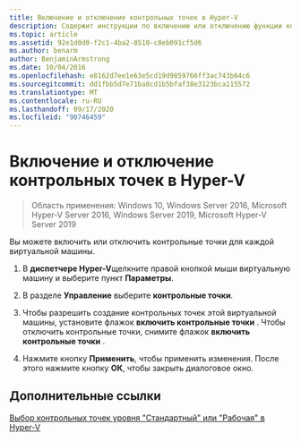 ```yaml
---
title: Включение и отключение контрольных точек в Hyper-V
description: Содержит инструкции по включению или отключению функции контрольных точек.
ms.topic: article
ms.assetid: 92e1d0d0-f2c1-4ba2-8510-c8eb091cf5d6
ms.author: benarm
author: BenjaminArmstrong
ms.date: 10/04/2016
ms.openlocfilehash: e8162d7ee1e63e5cd19d9859766ff3ac743b64c6
ms.sourcegitcommit: dd1fbb5d7e71ba8cd1b5bfaf38e3123bca115572
ms.translationtype: MT
ms.contentlocale: ru-RU
ms.lasthandoff: 09/17/2020
ms.locfileid: "90746459"
---
```

# <a name="enable-or-disable-checkpoints-in-hyper-v"></a>Включение и отключение контрольных точек в Hyper-V

>Область применения: Windows 10, Windows Server 2016, Microsoft Hyper-V Server 2016, Windows Server 2019, Microsoft Hyper-V Server 2019

Вы можете включить или отключить контрольные точки для каждой виртуальной машины.

1.  В **диспетчере Hyper-V**щелкните правой кнопкой мыши виртуальную машину и выберите пункт **Параметры**.

2.  В разделе **Управление** выберите **контрольные точки**.

3.  Чтобы разрешить создание контрольных точек этой виртуальной машины, установите флажок **включить контрольные точки** . Чтобы отключить контрольные точки, снимите флажок **включить контрольные точки** .

4.  Нажмите кнопку **Применить**, чтобы применить изменения. После этого нажмите кнопку **ОК**, чтобы закрыть диалоговое окно.

## <a name="additional-references"></a>Дополнительные ссылки

[Выбор контрольных точек уровня "Стандартный" или "Рабочая" в Hyper-V](Choose-between-standard-or-production-checkpoints-in-Hyper-V.md)


